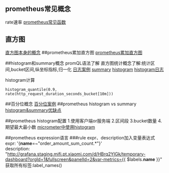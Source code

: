 ## prometheus常见概念
rate速率
[prometheus常见函数](https://prometheus.io/docs/prometheus/latest/querying/functions/#histogram_quantile)
## 直方图
[直方图本身的概念](https://zhuanlan.zhihu.com/p/32857009)
##prometheus累加直方图
[prometheus累加直方图](https://cloud.tencent.com/developer/article/1495303)

##histogram和summary概念
promQL语法了解
直方图统计概念了解:统计区间,bucket区间,纵坐标指标,归一化
[日志案例](https://www.robustperception.io/how-does-a-prometheus-summary-work)
[summary](https://www.robustperception.io/how-does-a-prometheus-summary-work)
[histogram](https://www.robustperception.io/how-does-a-prometheus-histogram-work)
[histogram日志](https://blog.csdn.net/wtan825/article/details/94616813)

histogram计算
```
histogram_quantile(0.9, rate(http_request_duration_seconds_bucket[10m]))
```
##百分位概念
[百分位案例](https://disksing.com/histogram-quantile/)
##prometheus histogram vs summary
[histogram&summary优缺点](https://blog.csdn.net/wtan825/article/details/94616813)

##prometheus histogram配置
1.使用客户端or服务端
2.区间段
3.bucket数量
4.期望最大最小数
[micrometer中使用histogram](https://micrometer.io/docs/concepts#_histograms_and_percentiles)


##prometheus expression语言
###rule expr、description加入变量表达式
expr: '{__name__=~"order_amount_sum_count.*"}'	
description: "http://grafana.staging.mifi.pt.xiaomi.com/d/HBrq2YlGk/temporary-dashboard?orgId=1&fullscreen&panelId=2&var-metrics={{ $labels.__name__ }}"
获取所有标签:label_names()